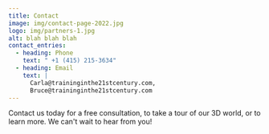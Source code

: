 ```yaml
---
title: Contact
image: img/contact-page-2022.jpg
logo: img/partners-1.jpg
alt: blah blah blah
contact_entries:
  - heading: Phone
    text: " +1 (415) 215-3634"
  - heading: Email
    text: |
      Carla@traininginthe21stcentury.com,
      Bruce@traininginthe21stcentury.com
---
```

Contact us today for a free consultation, to take a tour of our 3D world, or to learn more. We can't wait to hear from you!

```

```